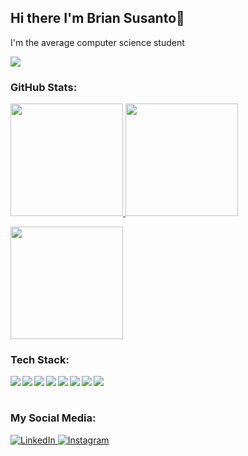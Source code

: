 ## Hi there I'm Brian Susanto👋
I'm the average computer science student

<img src="https://media.tenor.com/OZsJxcn2fiAAAAAM/funny-cat-eating-chips.gif">

### GitHub Stats:
<p align="left">
  <a href="https://github.com/BriranSus">
    <img height="180em" src="https://github-readme-stats.vercel.app/api?username=BriranSus&theme=github_dark&hide_border=false&include_all_commits=false&count_private=false"/>
    <img height="180em" src="https://github-readme-stats.vercel.app/api/top-langs/?username=BriranSus&theme=github_dark&hide_border=false&include_all_commits=false&count_private=true&layout=compact&hide=jupyter%20notebook"/>
  </a>
</p>

<img height="180em" src="https://github-readme-streak-stats.herokuapp.com/?user=BriranSus&theme=github_dark&hide_border=false"/>

### Tech Stack:
  <img align="left" src="https://img.shields.io/badge/git-%23F05033.svg?logo=git&logoColor=white"/>
  <img align="left" src="https://img.shields.io/badge/Python-%2314354C.svg?logo=Python&logoColor=%23FFD43B"/>
  <img align="left" src="https://img.shields.io/badge/HTML5-%23E34F26.svg?logo=HTML5&logoColor=white"/>
  <img align="left" src="https://img.shields.io/badge/JavaScript-%23323330.svg?logo=Javascript&logoColor=%23F7DF1E"/>
  <img align="left" src="https://img.shields.io/badge/ReactJS-%2320232a.svg?logo=react&logoColor=%2361DAFB"/>
  <img align="left" src="https://img.shields.io/badge/TypeScript-%23007ACC.svg?logo=Typescript&logoColor=white"/>
  <img align="left" src="https://img.shields.io/badge/TailwindCSS-%2338B2AC.svg?logo=tailwindcss&logoColor=white"/>
  <img align="left" src="https://img.shields.io/badge/CSS3-%231572B6.svg?logo=css&logoColor=white"/>
  <br><br>

### My Social Media:
<p> 
  <a href="https://www.linkedin.com/in/alexander-brian-susanto-11419b260" target="_blank">
    <img alt="LinkedIn" src="https://img.shields.io/badge/linkedin-%230077B5.svg?&style=for-the-badge&logo=linkedin&logoColor=white" />
  </a> 
  <a href="https://www.instagram.com/briran_1114" target="_blank">
    <img alt="Instagram" src="https://img.shields.io/badge/instagram-%23E4405F.svg?&style=for-the-badge&logo=instagram&logoColor=white" />
  </a> 
</p>
